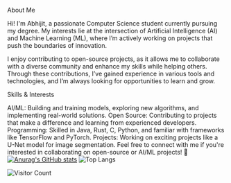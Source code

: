 About Me

Hi! I'm Abhijit, a passionate Computer Science student currently pursuing my degree. My interests lie at the intersection of Artificial Intelligence (AI) and Machine Learning (ML), where I’m actively working on projects that push the boundaries of innovation.

I enjoy contributing to open-source projects, as it allows me to collaborate with a diverse community and enhance my skills while helping others. Through these contributions, I’ve gained experience in various tools and technologies, and I’m always looking for opportunities to learn and grow.

Skills & Interests

AI/ML: Building and training models, exploring new algorithms, and implementing real-world solutions.
Open Source: Contributing to projects that make a difference and learning from experienced developers.
Programming: Skilled in Java, Rust, C, Python, and familiar with frameworks like TensorFlow and PyTorch.
Projects: Working on exciting projects like a U-Net model for image segmentation.
Feel free to connect with me if you're interested in collaborating on open-source or AI/ML projects! 🚀
[![Anurag's GitHub stats](https://github-readme-stats.vercel.app/api?username=Abhijit-without-h&show_icons=true&theme=dark#gh-dark-mode-only)](https://github.com/anuraghazra/github-readme-stats&show_icons=true&theme=radical)
![Top Langs](https://github-readme-stats.vercel.app/api/top-langs/?username=Abhijit-without-h&size_weight=0.5&count_weight=0.5)



![Visitor Count](https://profile-counter.glitch.me/Abhijit-without-h/count.svg)

